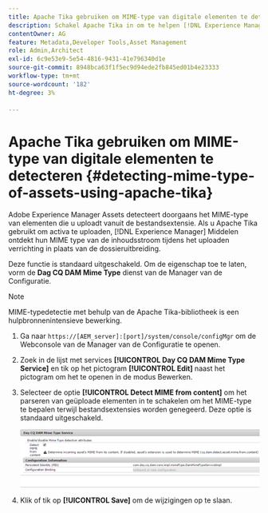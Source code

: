 ```yaml
---
title: Apache Tika gebruiken om MIME-type van digitale elementen te detecteren
description: Schakel Apache Tika in om te helpen [!DNL Experience Manager] Elementen detecteren het MIME-type van elementen uit de inhoudsstroom tijdens het uploaden in plaats van de bestandsextensie.
contentOwner: AG
feature: Metadata,Developer Tools,Asset Management
role: Admin,Architect
exl-id: 6c9e53e9-5e54-4816-9431-41e796340d1e
source-git-commit: 8948bca63f1f5ec9d94ede2fb845ed01b4e23333
workflow-type: tm+mt
source-wordcount: '182'
ht-degree: 3%

---
```


# Apache Tika gebruiken om MIME-type van digitale elementen te detecteren {#detecting-mime-type-of-assets-using-apache-tika}

Adobe Experience Manager Assets detecteert doorgaans het MIME-type van elementen die u uploadt vanuit de bestandsextensie. Als u Apache Tika gebruikt om activa te uploaden, [!DNL Experience Manager] Middelen ontdekt hun MIME type van de inhoudsstroom tijdens het uploaden verrichting in plaats van de dossieruitbreiding.

Deze functie is standaard uitgeschakeld. Om de eigenschap toe te laten, vorm de **Dag CQ DAM Mime Type** dienst van de Manager van de Configuratie.

>[!NOTE]
>
>MIME-typedetectie met behulp van de Apache Tika-bibliotheek is een hulpbronnenintensieve bewerking.

1. Ga naar `https://[AEM_server]:[port]/system/console/configMgr` om de Webconsole van de Manager van de Configuratie te openen.
1. Zoek in de lijst met services **[!UICONTROL Day CQ DAM Mime Type Service]** en tik op het pictogram **[!UICONTROL Edit]** naast het pictogram om het te openen in de modus Bewerken.

1. Selecteer de optie **[!UICONTROL Detect MIME from content]** om het parseren van geüploade elementen in te schakelen om het MIME-type te bepalen terwijl bestandsextensies worden genegeerd. Deze optie is standaard uitgeschakeld.

   ![chlimage_1-333](assets/chlimage_1-333.png)

1. Klik of tik op **[!UICONTROL Save]** om de wijzigingen op te slaan.
